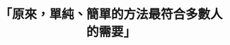---
id: "79"
lang: zh-tw
publish: "TRUE"
description: 「機車排氣定檢精進方案」部會自提案
selected: "FALSE"
blog_selected: "FALSE"
thumbnail: https://img.youtube.com/vi/6i7a4BBJ0zg/maxresdefault.jpg
cover: https://youtu.be/6i7a4BBJ0zg
title: 「原來，單純、簡單的方法最符合多數人的需要」
introduction:
  content: 你知道機車定檢的日期嗎？有沒有忘記定檢的經驗？行政院環保署接獲許多民眾常反應忘記自己的機車定檢日期，為了提供更便民的服務，了解使用者的真正需求是什麼？環保署自行提案，希望藉由多元觀點的集思廣益，找出讓民眾能如期定檢的方法。會議中，遵守規則的民眾認為，定期檢驗是民眾義務，不需要為了少數人修正方法。現場的地方政府環保單位也提供許多實務見解，認為政府願意、提供簡單便利的服務，同時民眾也有責任要自負。這場協作會議盤點出可行的各種方案，同時也促進公私協力，在撙節行政成本的前提下，實需透過各方努力方能推進政策目標。
  image: https://cm.pdis.tw/images/post/1ISIbqDMJ6UD8O0iZJGb7e56P8LmhTltw.jpg
color: red
join:
  type: 部
  title: 「機車定檢期間是否須調整？」
  link: https://join.gov.tw/policies/detail/49370a8f-321e-48c3-9bcf-a2e66dfc9baa
  image: https://cm.pdis.tw/images/post/1diqImWsysIOfAV8F1xW-gAA3zlwdxA3_.jpg
layout: post
departments:
  - 環保署
tags:
  - 交通
  - 財政
  - 公私協力
embed:
  agenda_book:
    links:
      - https://issuu.com/pdis.tw/docs/79-__________-____
  mind_map:
    links:
      - https://miro.com/app/live-embed/o9J_kjY6SF4=/?moveToViewport=-6538,-2891,9069,4951&embedAutoplay=true
  ministry_slide:
    links:
      - https://issuu.com/pdis.tw/docs/1091023___________1_.pptx
  host_slide:
    links:
      - https://issuu.com/pdis.tw/docs/79-__________________
  live:
    links:
      - https://www.youtube.com/watch?v=Wb1o9q7KDVg&list=PLmusXLhyDliYt3yw4rzTce_nY6kpW4ZyT
  transcript:
    links:
      - https://sayit.pdis.nat.gov.tw/2020-10-23-%E9%96%8B%E6%94%BE%E6%94%BF%E5%BA%9C%E7%AC%AC79%E6%AC%A1%E5%8D%94%E4%BD%9C%E6%9C%83%E8%AD%B0
pictures:
  - https://cm.pdis.tw/images/post/17-1PUYdWx_wQMg8Lxrz9hCLV-4fEa0hE.jpg
  - https://cm.pdis.tw/images/post/1bxYwRrZAsJ9QXUjdi6sn-tgis8PbhJy6.jpg

---